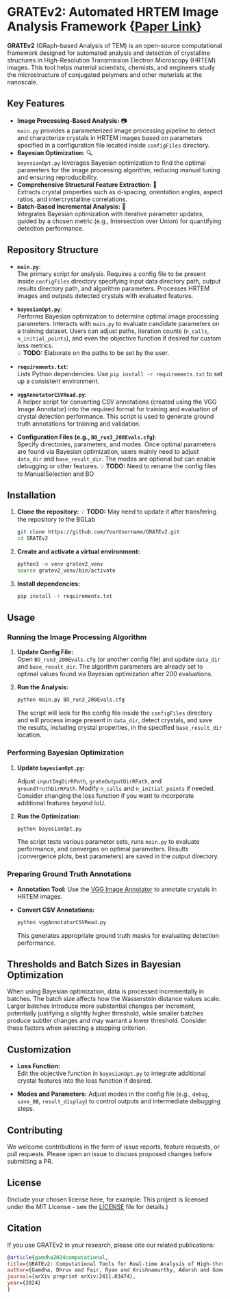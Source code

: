 
# GRATEv2: Automated HRTEM Image Analysis Framework {[Paper Link](https://arxiv.org/abs/2411.03474)}

**GRATEv2** (GRaph-based Analysis of TEM) is an open-source computational framework designed for automated analysis and detection of crystalline structures in High-Resolution Transmission Electron Microscopy (HRTEM) images. This tool helps material scientists, chemists, and engineers study the microstructure of conjugated polymers and other materials at the nanoscale.

## Key Features
- **Image Processing-Based Analysis:** 📷  
  `main.py` provides a parameterized image processing pipeline to detect and characterize crystals in HRTEM images based on parameters specified in a configuration file located inside `configFiles` directory.
- **Bayesian Optimization:** 🔍  
  `bayesianOpt.py` leverages Bayesian optimization to find the optimal parameters for the image processing algorithm, reducing manual tuning and ensuring reproducibility.
- **Comprehensive Structural Feature Extraction:** 🔬  
  Extracts crystal properties such as d-spacing, orientation angles, aspect ratios, and intercrystalline correlations.
- **Batch-Based Incremental Analysis:** 🔄  
  Integrates Bayesian optimization with iterative parameter updates, guided by a chosen metric (e.g., Intersection over Union) for quantifying detection performance.

## Repository Structure
- **`main.py`**:  
  The primary script for analysis. Requires a config file to be present inside `configFiles` directory specifying input data directory path, output results directory path, and algorithm parameters. Processes HRTEM images and outputs detected crystals with evaluated features.
  
- **`bayesianOpt.py`**:  
  Performs Bayesian optimization to determine optimal image processing parameters. Interacts with `main.py` to evaluate candidate parameters on a training dataset. Users can adjust paths, iteration counts (`n_calls`, `n_initial_points`), and even the objective function if desired for custom loss metrics.  
 💡 **TODO:** Elaborate on the paths to be set by the user.

- **`requirements.txt`**:  
  Lists Python dependencies. Use `pip install -r requirements.txt` to set up a consistent environment.
  
- **`vggAnnotatorCSVRead.py`**:  
  A helper script for converting CSV annotations (created using the VGG Image Annotator) into the required format for training and evaluation of crystal detection performance. This script is used to generate ground truth annotations for training and validation.

- **Configuration Files (e.g., `BO_run3_200Evals.cfg`)**:  
  Specify directories, parameters, and modes. Once optimal parameters are found via Bayesian optimization, users mainly need to adjust `data_dir` and `base_result_dir`. The modes are optional but can enable debugging or other features.
  💡 **TODO:** Need to rename the config files to ManualSelection and BO

## Installation
1. **Clone the repository:** 💡 **TODO:** May need to update it after transfering the repository to the BGLab
   ```bash
   git clone https://github.com/YourUsername/GRATEv2.git
   cd GRATEv2
   ```
   
2. **Create and activate a virtual environment:**
   ```bash
   python3 -m venv gratev2_venv
   source gratev2_venv/bin/activate
   ```
   
3. **Install dependencies:**
   ```bash
   pip install -r requirements.txt
   ```

## Usage

### Running the Image Processing Algorithm
1. **Update Config File:**  
   Open `BO_run3_200Evals.cfg` (or another config file) and update `data_dir` and `base_result_dir`. The algorithm parameters are already set to optimal values found via Bayesian optimization after 200 evaluations.

2. **Run the Analysis:**
   ```bash
   python main.py BO_run3_200Evals.cfg
   ```

   The script will look for the config file inside the `configFiles` directory and will process image present in `data_dir`, detect crystals, and save the results, including crystal properties, in the specified `base_result_dir` location.

### Performing Bayesian Optimization
1. **Update `bayesianOpt.py`:**  

   Adjust `inputImgDirRPath`, `grateOutputDirRPath`, and `groundTruthDirRPath`. Modify `n_calls` and `n_initial_points` if needed. Consider changing the loss function if you want to incorporate additional features beyond IoU.

2. **Run the Optimization:**
   ```bash
   python bayesianOpt.py
   ```
  
   The script tests various parameter sets, runs `main.py` to evaluate performance, and converges on optimal parameters. Results (convergence plots, best parameters) are saved in the output directory.

### Preparing Ground Truth Annotations
- **Annotation Tool:** Use the [VGG Image Annotator](https://www.robots.ox.ac.uk/~vgg/software/via/) to annotate crystals in HRTEM images.
- **Convert CSV Annotations:**
  ```bash
  python vggAnnotatorCSVRead.py
  ```

  This generates appropriate ground truth masks for evaluating detection performance.

## Thresholds and Batch Sizes in Bayesian Optimization
When using Bayesian optimization, data is processed incrementally in batches. The batch size affects how the Wasserstein distance values scale. Larger batches introduce more substantial changes per increment, potentially justifying a slightly higher threshold, while smaller batches produce subtler changes and may warrant a lower threshold. Consider these factors when selecting a stopping criterion.

## Customization
- **Loss Function:**  
  Edit the objective function in `bayesianOpt.py` to integrate additional crystal features into the loss function if desired.
  
- **Modes and Parameters:**
  Adjust modes in the config file (e.g., `debug`, `save_BB`, `result_display`) to control outputs and intermediate debugging steps.
  
## Contributing
We welcome contributions in the form of issue reports, feature requests, or pull requests. Please open an issue to discuss proposed changes before submitting a PR.

## License
(Include your chosen license here, for example: This project is licensed under the MIT License - see the [LICENSE](LICENSE) file for details.)

## Citation
If you use GRATEv2 in your research, please cite our related publications:

```bibtex
@article{gamdha2024computational,
title={GRATEv2: Computational Tools for Real-time Analysis of High-throughput High-resolution TEM (HRTEM) Images of Conjugated Polymers},
author={Gamdha, Dhruv and Fair, Ryan and Krishnamurthy, Adarsh and Gomez, Enrique and Ganapathysubramanian, Baskar},
journal={arXiv preprint arXiv:2411.03474},
year={2024}
}
```



<!-- Information missing 
1. Input data information (image format and parameters such as image resolution pix2nm, d-spacing to search)
2. Inputs to bayesian optimization file
  - training data
  - ground truth data
  - directory paths

-->
